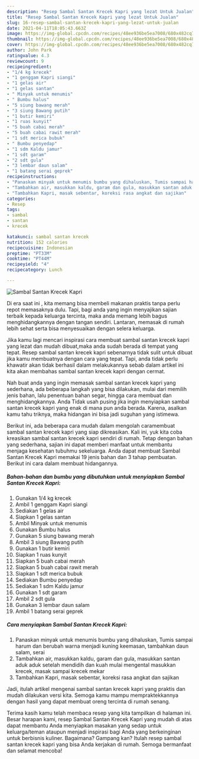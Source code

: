 ```yaml
---
description: "Resep Sambal Santan Krecek Kapri yang lezat Untuk Jualan"
title: "Resep Sambal Santan Krecek Kapri yang lezat Untuk Jualan"
slug: 16-resep-sambal-santan-krecek-kapri-yang-lezat-untuk-jualan
date: 2021-04-11T18:05:43.663Z
image: https://img-global.cpcdn.com/recipes/48ee936be5ea7008/680x482cq70/sambal-santan-krecek-kapri-foto-resep-utama.jpg
thumbnail: https://img-global.cpcdn.com/recipes/48ee936be5ea7008/680x482cq70/sambal-santan-krecek-kapri-foto-resep-utama.jpg
cover: https://img-global.cpcdn.com/recipes/48ee936be5ea7008/680x482cq70/sambal-santan-krecek-kapri-foto-resep-utama.jpg
author: John Park
ratingvalue: 4.3
reviewcount: 9
recipeingredient:
- "1/4 kg krecek"
- "1 genggam Kapri siangi"
- "1 gelas air"
- "1 gelas santan"
- " Minyak untuk menumis"
- " Bumbu halus"
- "5 siung bawang merah"
- "3 siung Bawang putih"
- "1 butir kemiri"
- "1 ruas kunyit"
- "5 buah cabai merah"
- "5 buah cabai rawit merah"
- "1 sdt merica bubuk"
- " Bumbu penyedap"
- "1 sdm Kaldu jamur"
- "1 sdt garam"
- "2 sdt gula"
- "3 lembar daun salam"
- "1 batang serai geprek"
recipeinstructions:
- "Panaskan minyak untuk menumis bumbu yang dihaluskan, Tumis sampai harum dan berubah warna menjadi kuning keemasan, tambahkan daun salam, serai"
- "Tambahkan air, masukkan kaldu, garam dan gula, masukkan santan aduk aduk setelah mendidih dan kuah mulai mengental masukkan krecek, masak sampai krecek mekar"
- "Tambahkan Kapri, masak sebentar, koreksi rasa angkat dan sajikan"
categories:
- Resep
tags:
- sambal
- santan
- krecek

katakunci: sambal santan krecek 
nutrition: 152 calories
recipecuisine: Indonesian
preptime: "PT33M"
cooktime: "PT44M"
recipeyield: "4"
recipecategory: Lunch

---
```



![Sambal Santan Krecek Kapri](https://img-global.cpcdn.com/recipes/48ee936be5ea7008/680x482cq70/sambal-santan-krecek-kapri-foto-resep-utama.jpg)

Di era  saat ini , kita memang bisa membeli makanan praktis tanpa perlu repot memasaknya dulu. Tapi, bagi anda yang ingin menyajikan sajian terbaik kepada keluarga tercinta, maka anda memang lebih bagus menghidangkannya dengan tangan sendiri. Lantaran, memasak di rumah lebih sehat serta bisa menyesuaikan dengan selera keluarga.

Jika kamu lagi mencari inspirasi cara membuat sambal santan krecek kapri yang lezat dan mudah dibuat,maka anda sudah berada di tempat yang tepat. Resep sambal santan krecek kapri  sebenarnya tidak sulit untuk dibuat jika kamu membuatnya dengan cara yang tepat. Tapi, anda tidak perlu khawatir akan tidak berhasil dalam melakukannya 
sebab dalam artikel ini kita akan membahas sambal santan krecek kapri dengan cermat.  



Nah buat anda yang ingin memasak sambal santan krecek kapri yang sederhana, ada beberapa langkah yang bisa dilakukan, mulai dari memilih jenis bahan, lalu penentuan bahan segar, hingga cara membuat dan menghidangkannya. Anda Tidak usah pusing jika ingin menyiapkan sambal santan krecek kapri yang enak di mana pun anda berada. Karena, asalkan kamu  tahu triknya, maka hidangan ini bisa jadi suguhan yang istimewa.

Berikut ini, ada beberapa cara mudah dalam mengolah caramembuat sambal santan krecek kapri yang siap dikreasikan. Kali ini, yuk kita coba kreasikan sambal santan krecek kapri sendiri di rumah. Tetap dengan bahan yang sederhana, sajian ini dapat memberi manfaat untuk membantu menjaga kesehatan tubuhmu sekeluarga. Anda dapat membuat Sambal Santan Krecek Kapri memakai 19 jenis bahan dan 3 tahap pembuatan. Berikut ini cara dalam membuat hidangannya.

<!--inarticleads1-->

##### Bahan-bahan dan bumbu yang dibutuhkan untuk menyiapkan Sambal Santan Krecek Kapri:

1. Gunakan 1/4 kg krecek
1. Ambil 1 genggam Kapri siangi
1. Sediakan 1 gelas air
1. Siapkan 1 gelas santan
1. Ambil  Minyak untuk menumis
1. Gunakan  Bumbu halus
1. Gunakan 5 siung bawang merah
1. Ambil 3 siung Bawang putih
1. Gunakan 1 butir kemiri
1. Siapkan 1 ruas kunyit
1. Siapkan 5 buah cabai merah
1. Siapkan 5 buah cabai rawit merah
1. Siapkan 1 sdt merica bubuk
1. Sediakan  Bumbu penyedap
1. Sediakan 1 sdm Kaldu jamur
1. Gunakan 1 sdt garam
1. Ambil 2 sdt gula
1. Gunakan 3 lembar daun salam
1. Ambil 1 batang serai geprek




<!--inarticleads2-->

##### Cara menyiapkan Sambal Santan Krecek Kapri:

1. Panaskan minyak untuk menumis bumbu yang dihaluskan, Tumis sampai harum dan berubah warna menjadi kuning keemasan, tambahkan daun salam, serai
1. Tambahkan air, masukkan kaldu, garam dan gula, masukkan santan aduk aduk setelah mendidih dan kuah mulai mengental masukkan krecek, masak sampai krecek mekar
1. Tambahkan Kapri, masak sebentar, koreksi rasa angkat dan sajikan




Jadi, itulah artikel mengenai  sambal santan krecek kapri  yang praktis dan mudah dilakukan versi kita. Semoga kamu mampu mempraktekkannya dengan hasil yang dapat membuat oreng tercinta di rumah senang. 

Terima kasih kamu telah membaca resep yang kita tampilkan di halaman ini. Besar harapan kami, resep  Sambal Santan Krecek Kapri yang mudah di atas dapat membantu Anda menyiapkan masakan yang sedap untuk keluarga/teman ataupun menjadi inspirasi bagi Anda yang berkeinginan untuk berbisnis kuliner. Bagaimana? Gampang kan? Itulah resep sambal santan krecek kapri yang bisa Anda kerjakan di rumah. Semoga bermanfaat dan selamat mencoba!

